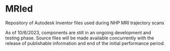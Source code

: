 # MRIed
Repository of Autodesk Inventor files used during NHP MRI trajectory scans

As of 10/6/2023, components are still in an ongoing development and testing phase. Source files will be made available concurrently with the release of publishable information and end of the initial performance period.
